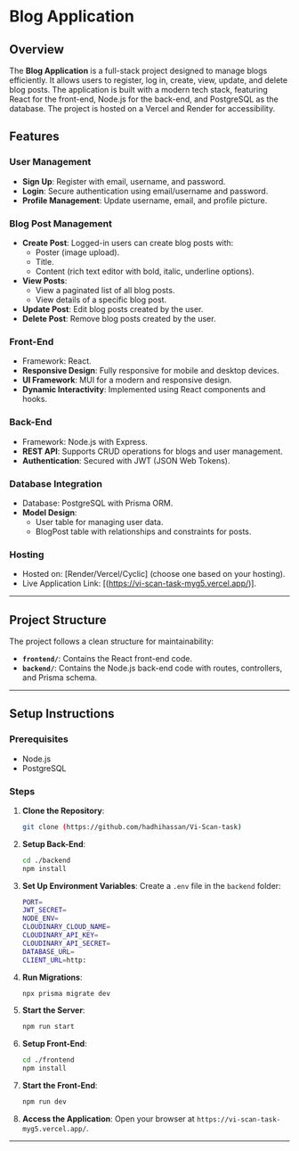 # Blog Application

## Overview

The **Blog Application** is a full-stack project designed to manage blogs efficiently. It allows users to register, log in, create, view, update, and delete blog posts. The application is built with a modern tech stack, featuring React for the front-end, Node.js for the back-end, and PostgreSQL as the database. The project is hosted on a Vercel and Render for accessibility.

## Features

### User Management
- **Sign Up**: Register with email, username, and password.
- **Login**: Secure authentication using email/username and password.
- **Profile Management**: Update username, email, and profile picture.

### Blog Post Management
- **Create Post**: Logged-in users can create blog posts with:
  - Poster (image upload).
  - Title.
  - Content (rich text editor with bold, italic, underline options).
- **View Posts**:
  - View a paginated list of all blog posts.
  - View details of a specific blog post.
- **Update Post**: Edit blog posts created by the user.
- **Delete Post**: Remove blog posts created by the user.

### Front-End
- Framework: React.
- **Responsive Design**: Fully responsive for mobile and desktop devices.
- **UI Framework**: MUI for a modern and responsive design.
- **Dynamic Interactivity**: Implemented using React components and hooks.

### Back-End
- Framework: Node.js with Express.
- **REST API**: Supports CRUD operations for blogs and user management.
- **Authentication**: Secured with JWT (JSON Web Tokens).

### Database Integration
- Database: PostgreSQL with Prisma ORM.
- **Model Design**:
  - User table for managing user data.
  - BlogPost table with relationships and constraints for posts.

### Hosting
- Hosted on: [Render/Vercel/Cyclic] (choose one based on your hosting).
- Live Application Link: [(https://vi-scan-task-myg5.vercel.app/)].

---

## Project Structure

The project follows a clean structure for maintainability:

- **`frontend/`**: Contains the React front-end code.
- **`backend/`**: Contains the Node.js back-end code with routes, controllers, and Prisma schema.

---

## Setup Instructions

### Prerequisites
- Node.js
- PostgreSQL

### Steps

1. **Clone the Repository**:
    ```bash
    git clone (https://github.com/hadhihassan/Vi-Scan-task)
    ```

2. **Setup Back-End**:
    ```bash
    cd ./backend
    npm install
    ```

3. **Set Up Environment Variables**:
    Create a `.env` file in the `backend` folder:
    ```bash
    PORT=
    JWT_SECRET=
    NODE_ENV=
    CLOUDINARY_CLOUD_NAME=
    CLOUDINARY_API_KEY=
    CLOUDINARY_API_SECRET=
    DATABASE_URL=
    CLIENT_URL=http:
    ```

4. **Run Migrations**:
    ```bash
    npx prisma migrate dev
    ```

5. **Start the Server**:
    ```bash
    npm run start
    ```

6. **Setup Front-End**:
    ```bash
    cd ./frontend
    npm install
    ```

7. **Start the Front-End**:
    ```bash
    npm run dev
    ```

8. **Access the Application**:
    Open your browser at `https://vi-scan-task-myg5.vercel.app/`.

---
